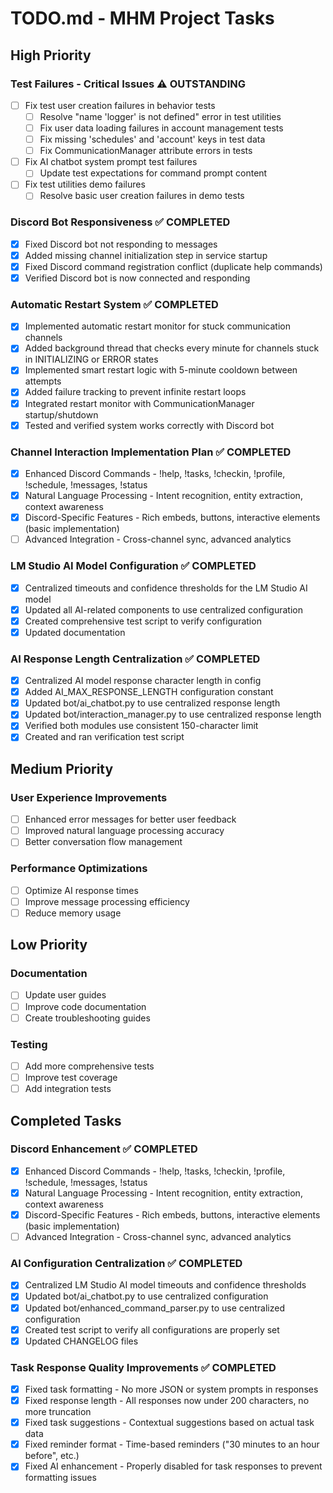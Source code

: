 # TODO.md - MHM Project Tasks

## High Priority

### Test Failures - Critical Issues ⚠️ **OUTSTANDING**
- [ ] Fix test user creation failures in behavior tests
  - [ ] Resolve "name 'logger' is not defined" error in test utilities
  - [ ] Fix user data loading failures in account management tests
  - [ ] Fix missing 'schedules' and 'account' keys in test data
  - [ ] Fix CommunicationManager attribute errors in tests
- [ ] Fix AI chatbot system prompt test failures
  - [ ] Update test expectations for command prompt content
- [ ] Fix test utilities demo failures
  - [ ] Resolve basic user creation failures in demo tests

### Discord Bot Responsiveness ✅ **COMPLETED**
- [x] Fixed Discord bot not responding to messages
- [x] Added missing channel initialization step in service startup
- [x] Fixed Discord command registration conflict (duplicate help commands)
- [x] Verified Discord bot is now connected and responding

### Automatic Restart System ✅ **COMPLETED**
- [x] Implemented automatic restart monitor for stuck communication channels
- [x] Added background thread that checks every minute for channels stuck in INITIALIZING or ERROR states
- [x] Implemented smart restart logic with 5-minute cooldown between attempts
- [x] Added failure tracking to prevent infinite restart loops
- [x] Integrated restart monitor with CommunicationManager startup/shutdown
- [x] Tested and verified system works correctly with Discord bot

### Channel Interaction Implementation Plan ✅ **COMPLETED**
- [x] Enhanced Discord Commands - !help, !tasks, !checkin, !profile, !schedule, !messages, !status
- [x] Natural Language Processing - Intent recognition, entity extraction, context awareness
- [x] Discord-Specific Features - Rich embeds, buttons, interactive elements (basic implementation)
- [ ] Advanced Integration - Cross-channel sync, advanced analytics

### LM Studio AI Model Configuration ✅ **COMPLETED**
- [x] Centralized timeouts and confidence thresholds for the LM Studio AI model
- [x] Updated all AI-related components to use centralized configuration
- [x] Created comprehensive test script to verify configuration
- [x] Updated documentation

### AI Response Length Centralization ✅ **COMPLETED**
- [x] Centralized AI model response character length in config
- [x] Added AI_MAX_RESPONSE_LENGTH configuration constant
- [x] Updated bot/ai_chatbot.py to use centralized response length
- [x] Updated bot/interaction_manager.py to use centralized response length
- [x] Verified both modules use consistent 150-character limit
- [x] Created and ran verification test script

## Medium Priority

### User Experience Improvements
- [ ] Enhanced error messages for better user feedback
- [ ] Improved natural language processing accuracy
- [ ] Better conversation flow management

### Performance Optimizations
- [ ] Optimize AI response times
- [ ] Improve message processing efficiency
- [ ] Reduce memory usage

## Low Priority

### Documentation
- [ ] Update user guides
- [ ] Improve code documentation
- [ ] Create troubleshooting guides

### Testing
- [ ] Add more comprehensive tests
- [ ] Improve test coverage
- [ ] Add integration tests

## Completed Tasks

### Discord Enhancement ✅ **COMPLETED**
- [x] Enhanced Discord Commands - !help, !tasks, !checkin, !profile, !schedule, !messages, !status
- [x] Natural Language Processing - Intent recognition, entity extraction, context awareness
- [x] Discord-Specific Features - Rich embeds, buttons, interactive elements (basic implementation)
- [ ] Advanced Integration - Cross-channel sync, advanced analytics

### AI Configuration Centralization ✅ **COMPLETED**
- [x] Centralized LM Studio AI model timeouts and confidence thresholds
- [x] Updated bot/ai_chatbot.py to use centralized configuration
- [x] Updated bot/enhanced_command_parser.py to use centralized configuration
- [x] Created test script to verify all configurations are properly set
- [x] Updated CHANGELOG files

### Task Response Quality Improvements ✅ **COMPLETED**
- [x] Fixed task formatting - No more JSON or system prompts in responses
- [x] Fixed response length - All responses now under 200 characters, no more truncation
- [x] Fixed task suggestions - Contextual suggestions based on actual task data
- [x] Fixed reminder format - Time-based reminders ("30 minutes to an hour before", etc.)
- [x] Fixed AI enhancement - Properly disabled for task responses to prevent formatting issues